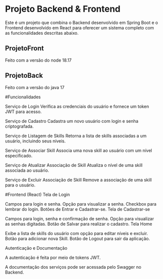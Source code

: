 # Projeto Backend & Frontend
Este é um projeto que combina o Backend desenvolvido em Spring Boot e o Frontend desenvolvido em React para oferecer um sistema completo com as funcionalidades descritas abaixo.

## ProjetoFront

Feito com a versão do node 18.17

## ProjetoBack

Feito com a versão do java 17

#Funcionalidades

Serviço de Login
Verifica as credenciais do usuário e fornece um token JWT para acesso.

Serviço de Cadastro
Cadastra um novo usuário com login e senha criptografada.

Serviço de Listagem de Skills
Retorna a lista de skills associadas a um usuário, incluindo seus níveis.

Serviço de Associar Skill
Associa uma nova skill ao usuário com um nível especificado.

Serviço de Atualizar Associação de Skill
Atualiza o nível de uma skill associada ao usuário.

Serviço de Excluir Associação de Skill
Remove a associação de uma skill para o usuário.

#Frontend (React)
Tela de Login

Campos para login e senha.
Opção para visualizar a senha.
Checkbox para lembrar do login.
Botões de Entrar e Cadastrar-se.
Tela de Cadastrar-se

Campos para login, senha e confirmação de senha.
Opção para visualizar as senhas digitadas.
Botão de Salvar para realizar o cadastro.
Tela Home

Exibe a lista de skills do usuário com opção para editar níveis e excluir.
Botão para adicionar nova Skill.
Botão de Logout para sair da aplicação.

Autenticação e Documentação

A autenticação é feita por meio de tokens JWT.

A documentação dos serviços pode ser acessada pelo Swagger no Backend.


